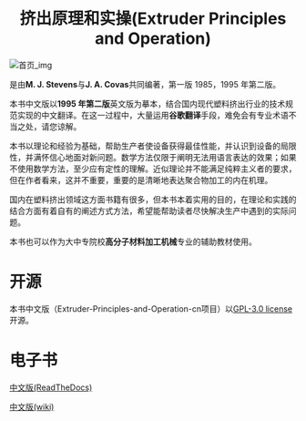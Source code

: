
<h1 align="center">挤出原理和实操(Extruder Principles and Operation)</h1>

<img align="center" src="https://img.thriftbooks.com/api/images/m/a436824a5385bfab43688a2261a000ec8f49c0f9.jpg" alt="首页_img">

是由**M. J. Stevens**与**J. A. Covas**共同编著，第一版 1985，1995 年第二版。

本书中文版以**1995 年第二版**英文版为摹本，结合国内现代塑料挤出行业的技术规范实现的中文翻译。在这一过程中，大量运用**谷歌翻译**手段，难免会有专业术语不当之处，请您谅解。

本书以理论和经验为基础，帮助生产者使设备获得最佳性能，并认识到设备的局限性，并满怀信心地面对新问题。数学方法仅限于阐明无法用语言表达的效果；如果不使用数学方法，至少应有定性的理解。近似理论并不能满足纯粹主义者的要求，但在作者看来，这并不重要，重要的是清晰地表达聚合物加工的内在机理。

国内在塑料挤出领域这方面书籍有很多，但本书本着实用的目的，在理论和实践的结合方面有着自有的阐述方式方法，希望能帮助读者尽快解决生产中遇到的实际问题。
   
本书也可以作为大中专院校**高分子材料加工机械**专业的辅助教材使用。

# 开源

本书中文版（Extruder-Principles-and-Operation-cn项目）以[GPL-3.0 license](/LICENSE) 开源。

# 电子书

[中文版(ReadTheDocs)]()

[中文版(wiki)](https://github.com/lybhb8/Extruder-Principles-and-Operation-cn/wiki)

